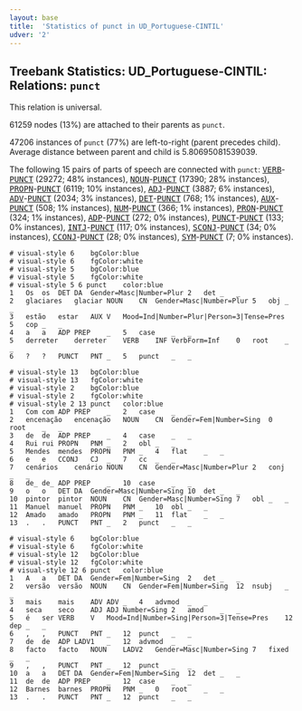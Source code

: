```yaml
---
layout: base
title:  'Statistics of punct in UD_Portuguese-CINTIL'
udver: '2'
---
```


## Treebank Statistics: UD_Portuguese-CINTIL: Relations: `punct`

This relation is universal.

61259 nodes (13%) are attached to their parents as `punct`.

47206 instances of `punct` (77%) are left-to-right (parent precedes child).
Average distance between parent and child is 5.80695081539039.

The following 15 pairs of parts of speech are connected with `punct`: <tt><a href="pt_cintil-pos-VERB.html">VERB</a></tt>-<tt><a href="pt_cintil-pos-PUNCT.html">PUNCT</a></tt> (29272; 48% instances), <tt><a href="pt_cintil-pos-NOUN.html">NOUN</a></tt>-<tt><a href="pt_cintil-pos-PUNCT.html">PUNCT</a></tt> (17390; 28% instances), <tt><a href="pt_cintil-pos-PROPN.html">PROPN</a></tt>-<tt><a href="pt_cintil-pos-PUNCT.html">PUNCT</a></tt> (6119; 10% instances), <tt><a href="pt_cintil-pos-ADJ.html">ADJ</a></tt>-<tt><a href="pt_cintil-pos-PUNCT.html">PUNCT</a></tt> (3887; 6% instances), <tt><a href="pt_cintil-pos-ADV.html">ADV</a></tt>-<tt><a href="pt_cintil-pos-PUNCT.html">PUNCT</a></tt> (2034; 3% instances), <tt><a href="pt_cintil-pos-DET.html">DET</a></tt>-<tt><a href="pt_cintil-pos-PUNCT.html">PUNCT</a></tt> (768; 1% instances), <tt><a href="pt_cintil-pos-AUX.html">AUX</a></tt>-<tt><a href="pt_cintil-pos-PUNCT.html">PUNCT</a></tt> (508; 1% instances), <tt><a href="pt_cintil-pos-NUM.html">NUM</a></tt>-<tt><a href="pt_cintil-pos-PUNCT.html">PUNCT</a></tt> (366; 1% instances), <tt><a href="pt_cintil-pos-PRON.html">PRON</a></tt>-<tt><a href="pt_cintil-pos-PUNCT.html">PUNCT</a></tt> (324; 1% instances), <tt><a href="pt_cintil-pos-ADP.html">ADP</a></tt>-<tt><a href="pt_cintil-pos-PUNCT.html">PUNCT</a></tt> (272; 0% instances), <tt><a href="pt_cintil-pos-PUNCT.html">PUNCT</a></tt>-<tt><a href="pt_cintil-pos-PUNCT.html">PUNCT</a></tt> (133; 0% instances), <tt><a href="pt_cintil-pos-INTJ.html">INTJ</a></tt>-<tt><a href="pt_cintil-pos-PUNCT.html">PUNCT</a></tt> (117; 0% instances), <tt><a href="pt_cintil-pos-SCONJ.html">SCONJ</a></tt>-<tt><a href="pt_cintil-pos-PUNCT.html">PUNCT</a></tt> (34; 0% instances), <tt><a href="pt_cintil-pos-CCONJ.html">CCONJ</a></tt>-<tt><a href="pt_cintil-pos-PUNCT.html">PUNCT</a></tt> (28; 0% instances), <tt><a href="pt_cintil-pos-SYM.html">SYM</a></tt>-<tt><a href="pt_cintil-pos-PUNCT.html">PUNCT</a></tt> (7; 0% instances).


~~~ conllu
# visual-style 6	bgColor:blue
# visual-style 6	fgColor:white
# visual-style 5	bgColor:blue
# visual-style 5	fgColor:white
# visual-style 5 6 punct	color:blue
1	Os	os	DET	DA	Gender=Masc|Number=Plur	2	det	_	_
2	glaciares	glaciar	NOUN	CN	Gender=Masc|Number=Plur	5	obj	_	_
3	estão	estar	AUX	V	Mood=Ind|Number=Plur|Person=3|Tense=Pres	5	cop	_	_
4	a	a	ADP	PREP	_	5	case	_	_
5	derreter	derreter	VERB	INF	VerbForm=Inf	0	root	_	_
6	?	?	PUNCT	PNT	_	5	punct	_	_

~~~


~~~ conllu
# visual-style 13	bgColor:blue
# visual-style 13	fgColor:white
# visual-style 2	bgColor:blue
# visual-style 2	fgColor:white
# visual-style 2 13 punct	color:blue
1	Com	com	ADP	PREP	_	2	case	_	_
2	encenação	encenação	NOUN	CN	Gender=Fem|Number=Sing	0	root	_	_
3	de	de	ADP	PREP	_	4	case	_	_
4	Rui	rui	PROPN	PNM	_	2	obl	_	_
5	Mendes	mendes	PROPN	PNM	_	4	flat	_	_
6	e	e	CCONJ	CJ	_	7	cc	_	_
7	cenários	cenário	NOUN	CN	Gender=Masc|Number=Plur	2	conj	_	_
8	de_	de_	ADP	PREP	_	10	case	_	_
9	o	o	DET	DA	Gender=Masc|Number=Sing	10	det	_	_
10	pintor	pintor	NOUN	CN	Gender=Masc|Number=Sing	7	obl	_	_
11	Manuel	manuel	PROPN	PNM	_	10	obl	_	_
12	Amado	amado	PROPN	PNM	_	11	flat	_	_
13	.	.	PUNCT	PNT	_	2	punct	_	_

~~~


~~~ conllu
# visual-style 6	bgColor:blue
# visual-style 6	fgColor:white
# visual-style 12	bgColor:blue
# visual-style 12	fgColor:white
# visual-style 12 6 punct	color:blue
1	A	a	DET	DA	Gender=Fem|Number=Sing	2	det	_	_
2	versão	versão	NOUN	CN	Gender=Fem|Number=Sing	12	nsubj	_	_
3	mais	mais	ADV	ADV	_	4	advmod	_	_
4	seca	seco	ADJ	ADJ	Number=Sing	2	amod	_	_
5	é	ser	VERB	V	Mood=Ind|Number=Sing|Person=3|Tense=Pres	12	dep	_	_
6	,	,	PUNCT	PNT	_	12	punct	_	_
7	de	de	ADP	LADV1	_	12	advmod	_	_
8	facto	facto	NOUN	LADV2	Gender=Masc|Number=Sing	7	fixed	_	_
9	,	,	PUNCT	PNT	_	12	punct	_	_
10	a	a	DET	DA	Gender=Fem|Number=Sing	12	det	_	_
11	de	de	ADP	PREP	_	12	case	_	_
12	Barnes	barnes	PROPN	PNM	_	0	root	_	_
13	.	.	PUNCT	PNT	_	12	punct	_	_

~~~


